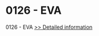 # 0126 - EVA
0126 - EVA
[>> Detailed information](https://secure.shareit.com/shareit/product.html?productid=300986482&affiliateid=200057808)